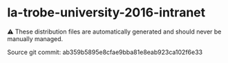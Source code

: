 # la-trobe-university-2016-intranet

:warning: These distribution files are automatically generated and should never be manually managed.

Source git commit: ab359b5895e8cfae9bba81e8eab923ca102f6e33
